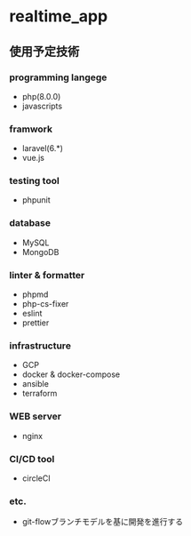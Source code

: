 # realtime_app

## 使用予定技術
### programming langege
* php(8.0.0)
* javascripts

### framwork
* laravel(6.*)
* vue.js

### testing tool
* phpunit

### database
* MySQL
* MongoDB

### linter & formatter
* phpmd
* php-cs-fixer
* eslint
* prettier

### infrastructure
* GCP
* docker & docker-compose
* ansible
* terraform

### WEB server
* nginx

### CI/CD tool
* circleCI

### etc.
* git-flowブランチモデルを基に開発を進行する